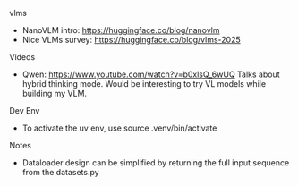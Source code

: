 vlms
- NanoVLM intro: https://huggingface.co/blog/nanovlm
- Nice VLMs survey: https://huggingface.co/blog/vlms-2025

Videos
- Qwen: https://www.youtube.com/watch?v=b0xlsQ_6wUQ
    Talks about hybrid thinking mode. Would be interesting to try VL models while building my VLM.

Dev Env
- To activate the uv env, use source .venv/bin/activate

Notes
- Dataloader design can be simplified by returning the full input sequence from the datasets.py
